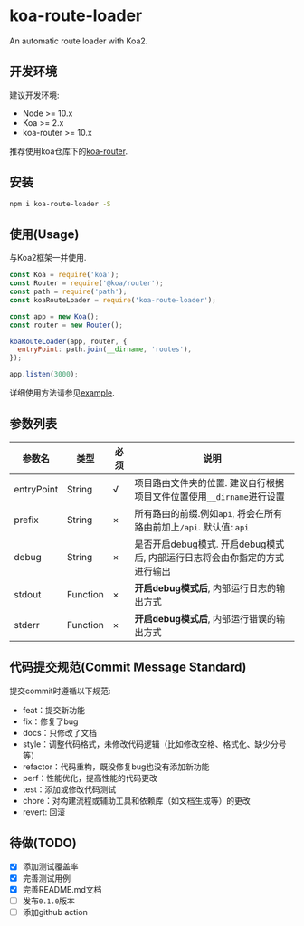 # koa-route-loader

An automatic route loader with Koa2.

## 开发环境

建议开发环境:
- Node >= 10.x
- Koa >= 2.x
- koa-router >= 10.x

推荐使用koa仓库下的[koa-router](https://github.com/koajs/router).
## 安装

```sh
npm i koa-route-loader -S
```

## 使用(Usage)

与Koa2框架一并使用.

```js
const Koa = require('koa');
const Router = require('@koa/router');
const path = require('path');
const koaRouteLoader = require('koa-route-loader');

const app = new Koa();
const router = new Router();

koaRouteLoader(app, router, {
  entryPoint: path.join(__dirname, 'routes'),
});

app.listen(3000);
```

详细使用方法请参见[example](./examples/koa_sample/index.js).

## 参数列表

|参数名|类型|必须|说明|
|-|-|-|-|
|entryPoint|String|√|项目路由文件夹的位置. 建议自行根据项目文件位置使用`__dirname`进行设置|
|prefix|String|×|所有路由的前缀.例如`api`, 将会在所有路由前加上`/api`. 默认值: `api`|
|debug|String|×|是否开启debug模式. 开启debug模式后, 内部运行日志将会由你指定的方式进行输出|
|stdout|Function|×|**开启debug模式后**, 内部运行日志的输出方式|
|stderr|Function|×|**开启debug模式后**, 内部运行错误的输出方式|

## 代码提交规范(Commit Message Standard)

提交commit时遵循以下规范:

- feat：提交新功能
- fix：修复了bug
- docs：只修改了文档
- style：调整代码格式，未修改代码逻辑（比如修改空格、格式化、缺少分号等）
- refactor：代码重构，既没修复bug也没有添加新功能
- perf：性能优化，提高性能的代码更改
- test：添加或修改代码测试
- chore：对构建流程或辅助工具和依赖库（如文档生成等）的更改
- revert: 回滚


## 待做(TODO)

- [x] 添加测试覆盖率
- [x] 完善测试用例
- [x] 完善README.md文档
- [ ] 发布`0.1.0`版本
- [ ] 添加github action